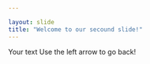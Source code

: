 ```yaml
---

layout: slide
title: "Welcome to our secound slide!"
---
```

Your text
Use the left arrow to go back!
